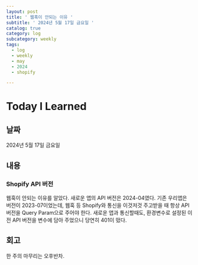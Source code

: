 ```yaml
---
layout: post
title: ' 웹훅이 안되는 이유 '
subtitle: ' 2024년 5월 17일 금요일 '
catalog: true
category: log
subcategory: weekly
tags:
  - log
  - weekly
  - may
  - 2024
  - shopify

---
```


# Today I Learned

## 날짜

2024년 5월 17일 금요일

## 내용

### Shopify API 버전

웹훅이 안되는 이유를 알았다. 새로운 앱의 API 버전은 2024-04였다. 기존 우리앱은 버전이 2023-07이었는데, 웹훅 등 Shopify와 통신을 이것저것 주고받을 때 항상 API 버전을 Query Param으로 주어야 한다. 새로운 앱과 통신할때도, 환경변수로 설정된 이전 API 버전을 변수에 담아 주었으니 당연히 401이 떴다.

## 회고

한 주의 마무리는 오후반차.
